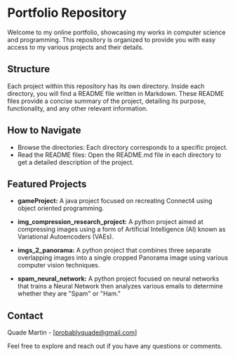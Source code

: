 # Portfolio Repository
Welcome to my online portfolio, showcasing my works in computer science and programming. This repository is organized to provide you with easy access to my various projects and their details.

## Structure
Each project within this repository has its own directory. Inside each directory, you will find a README file written in Markdown. These README files provide a concise summary of the project, detailing its purpose, functionality, and any other relevant information.

## How to Navigate
- Browse the directories: Each directory corresponds to a specific project.
- Read the README files: Open the README.md file in each directory to get a detailed description of the project.

## Featured Projects
- **gameProject:** A java project focused on recreating Connect4 using object oriented programming.

- **img_compression_research_project:** A python project aimed at compressing images using a form of Artificial Intelligence (AI) known as Variational Autoencoders (VAEs).

- **imgs_2_panorama:** A python project that combines three separate overlapping images into a single cropped Panorama image using various computer vision techniques.

- **spam_neural_network:** A python project focused on neural networks that trains a Neural Network then analyzes various emails to determine whether they are "Spam" or "Ham."

## Contact
Quade Martin - [probablyquade@gmail.com]

Feel free to explore and reach out if you have any questions or comments.

